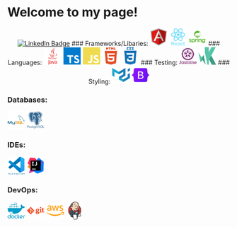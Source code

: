 # Welcome to my page!

<p align="center">
<a href="https://www.linkedin.com/in/daikianjiki"><img src="https://img.shields.io/badge/LinkedIn-blue?style=for-the-badge&logo=linkedin&logoColor=white" alt="LinkedIn Badge"></a>

<row>
### Frameworks/Libaries:
<col>
<img src="https://github.com/devicons/devicon/blob/master/icons/angularjs/angularjs-original.svg" width="40" height="40">
<img src="https://github.com/devicons/devicon/blob/master/icons/react/react-original-wordmark.svg" width="40" height="40">
<img src="https://github.com/devicons/devicon/blob/master/icons/spring/spring-original-wordmark.svg" width="40" height="40">
</col>
### Languages:
<col>
<img src="https://github.com/devicons/devicon/blob/master/icons/java/java-plain-wordmark.svg" width="40" height="40">
<img src="https://github.com/devicons/devicon/blob/master/icons/typescript/typescript-plain.svg" width="40" height="40">
<img src="https://github.com/devicons/devicon/blob/master/icons/javascript/javascript-plain.svg" width="40" height="40">
<img src="https://github.com/devicons/devicon/blob/master/icons/html5/html5-plain-wordmark.svg" width="40" height="40">
<img src="https://github.com/devicons/devicon/blob/master/icons/css3/css3-plain-wordmark.svg" width="40" height="40">
</col>
### Testing:
<col>
<img src="https://github.com/devicons/devicon/blob/master/icons/jasmine/jasmine-plain-wordmark.svg" width="40" height="40">
<img src="https://github.com/devicons/devicon/blob/master/icons/karma/karma-original.svg" width="40" height="40">
</col>
</row>
<row>
### Styling:
<img src="https://github.com/devicons/devicon/blob/master/icons/materialui/materialui-original.svg" width="40" height="40">
<img src="https://github.com/devicons/devicon/blob/master/icons/bootstrap/bootstrap-original.svg" width="40" height="40">

### Databases:
<img src="https://github.com/devicons/devicon/blob/master/icons/mysql/mysql-original-wordmark.svg" width="40" height="40">
<img src="https://github.com/devicons/devicon/blob/master/icons/postgresql/postgresql-plain-wordmark.svg" width="40" height="40">

### IDEs:
<img src="https://github.com/devicons/devicon/blob/master/icons/vscode/vscode-original-wordmark.svg" width="40" height="40">
<img src="https://github.com/devicons/devicon/blob/master/icons/intellij/intellij-original.svg" width="40" height="40">


### DevOps:
<img src="https://github.com/devicons/devicon/blob/master/icons/docker/docker-plain-wordmark.svg" width="40" height="40">
<img src="https://github.com/devicons/devicon/blob/master/icons/git/git-plain-wordmark.svg" witdth="40" height="40">
<img src="https://github.com/devicons/devicon/blob/master/icons/amazonwebservices/amazonwebservices-plain-wordmark.svg" width="40" height="40">
<img src="https://github.com/devicons/devicon/blob/master/icons/jenkins/jenkins-original.svg" width="40" height="40">
</row>


